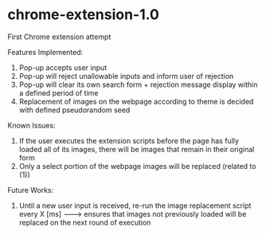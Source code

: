 # chrome-extension-1.0
First Chrome extension attempt

Features Implemented: 
1. Pop-up accepts user input 
2. Pop-up will reject unallowable inputs and inform user of rejection 
3. Pop-up will clear its own search form + rejection message display within a defined period of time 
4. Replacement of images on the webpage according to theme is decided with defined pseudorandom seed 

Known Issues: 
1. If the user executes the extension scripts before the page has fully loaded all of its images, there will be images that remain in their original form
2. Only a select portion of the webpage images will be replaced (related to (1)) 

Future Works: 
1. Until a new user input is received, re-run the image replacement script every X [ms] ---> ensures that images not previously loaded will be replaced on the next round of execution 
